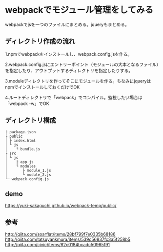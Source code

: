 # webpackでモジュール管理をしてみる
webpackでjsを一つのファイルにまとめる。jqueryもまとめる。

## ディレクトリ作成の流れ
1.npmでwebpackをインストールし、webpack.config.jsを作る。

2.webpack.config.jsにエントリーポイント（モジュールの大本となるファイル）を指定したり、アウトプットするディレクトリを指定したりする。

3.moduleディレクトリを作ってそこにモジュールを作る。ちなみにjqueryはnpmでインストールしておくだけでOK

4.ルートディレクトリで「webpack」でコンパイル。監視したい場合は「webpack -w」でOK

## ディレクトリ構成
~~~
├ package.json
├ public
│ ├ index.html
│ └ js
│    └ bundle.js
├ src
│ └ js
│    ├ app.js
│    └ modules
│       ├ module_1.js
│       └ module_2.js
└─ webpack.config.js
~~~

## demo
https://yuki-sakaguchi.github.io/webpack-temp/public/

## 参考
http://qiita.com/soarflat/items/28bf799f7e0335b68186
http://qiita.com/tatsuyankmura/items/539c56837fc3a5f258b5
http://qiita.com/civic/items/82c0184bcadc50965f91
